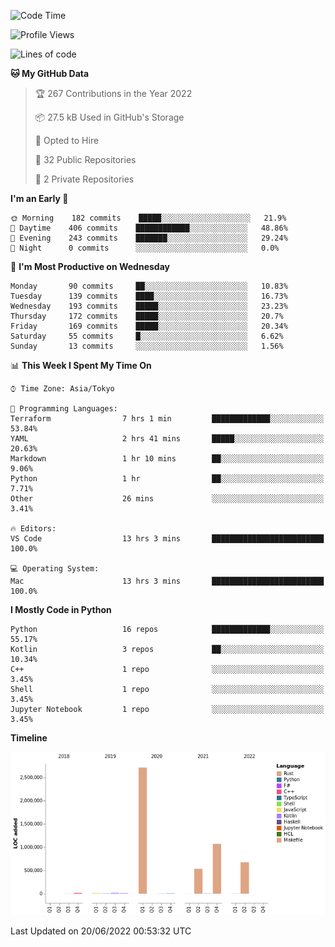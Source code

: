 <!--START_SECTION:waka-->
![Code Time](http://img.shields.io/badge/Code%20Time-0%20secs-blue)

![Profile Views](http://img.shields.io/badge/Profile%20Views-5-blue)

![Lines of code](https://img.shields.io/badge/From%20Hello%20World%20I%27ve%20Written-5%20Million%20lines%20of%20code-blue)

**🐱 My GitHub Data** 

> 🏆 267 Contributions in the Year 2022
 > 
> 📦 27.5 kB Used in GitHub's Storage 
 > 
> 💼 Opted to Hire
 > 
> 📜 32 Public Repositories 
 > 
> 🔑 2 Private Repositories  
 > 
**I'm an Early 🐤** 

```text
🌞 Morning    182 commits    █████░░░░░░░░░░░░░░░░░░░░   21.9% 
🌆 Daytime    406 commits    ████████████░░░░░░░░░░░░░   48.86% 
🌃 Evening    243 commits    ███████░░░░░░░░░░░░░░░░░░   29.24% 
🌙 Night      0 commits      ░░░░░░░░░░░░░░░░░░░░░░░░░   0.0%

```
📅 **I'm Most Productive on Wednesday** 

```text
Monday       90 commits     ██░░░░░░░░░░░░░░░░░░░░░░░   10.83% 
Tuesday      139 commits    ████░░░░░░░░░░░░░░░░░░░░░   16.73% 
Wednesday    193 commits    █████░░░░░░░░░░░░░░░░░░░░   23.23% 
Thursday     172 commits    █████░░░░░░░░░░░░░░░░░░░░   20.7% 
Friday       169 commits    █████░░░░░░░░░░░░░░░░░░░░   20.34% 
Saturday     55 commits     █░░░░░░░░░░░░░░░░░░░░░░░░   6.62% 
Sunday       13 commits     ░░░░░░░░░░░░░░░░░░░░░░░░░   1.56%

```


📊 **This Week I Spent My Time On** 

```text
⌚︎ Time Zone: Asia/Tokyo

💬 Programming Languages: 
Terraform                7 hrs 1 min         █████████████░░░░░░░░░░░░   53.84% 
YAML                     2 hrs 41 mins       █████░░░░░░░░░░░░░░░░░░░░   20.63% 
Markdown                 1 hr 10 mins        ██░░░░░░░░░░░░░░░░░░░░░░░   9.06% 
Python                   1 hr                ██░░░░░░░░░░░░░░░░░░░░░░░   7.71% 
Other                    26 mins             ░░░░░░░░░░░░░░░░░░░░░░░░░   3.41%

🔥 Editors: 
VS Code                  13 hrs 3 mins       █████████████████████████   100.0%

💻 Operating System: 
Mac                      13 hrs 3 mins       █████████████████████████   100.0%

```

**I Mostly Code in Python** 

```text
Python                   16 repos            █████████████░░░░░░░░░░░░   55.17% 
Kotlin                   3 repos             ██░░░░░░░░░░░░░░░░░░░░░░░   10.34% 
C++                      1 repo              ░░░░░░░░░░░░░░░░░░░░░░░░░   3.45% 
Shell                    1 repo              ░░░░░░░░░░░░░░░░░░░░░░░░░   3.45% 
Jupyter Notebook         1 repo              ░░░░░░░░░░░░░░░░░░░░░░░░░   3.45%

```


**Timeline**

![Chart not found](https://raw.githubusercontent.com/kitagawa-hr/kitagawa-hr/main/charts/bar_graph.png) 


 Last Updated on 20/06/2022 00:53:32 UTC
<!--END_SECTION:waka-->
